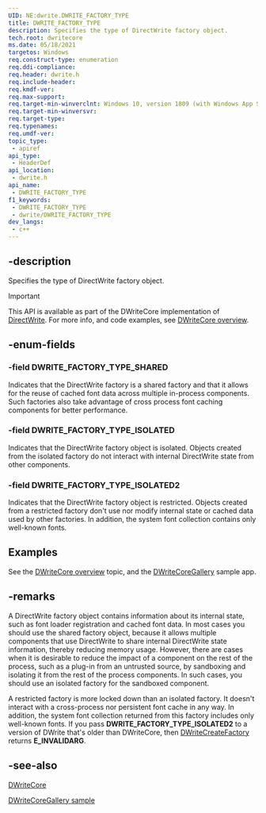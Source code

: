 ```yaml
---
UID: NE:dwrite.DWRITE_FACTORY_TYPE
title: DWRITE_FACTORY_TYPE
description: Specifies the type of DirectWrite factory object.
tech.root: dwritecore
ms.date: 05/18/2021
targetos: Windows
req.construct-type: enumeration
req.ddi-compliance: 
req.header: dwrite.h
req.include-header: 
req.kmdf-ver: 
req.max-support: 
req.target-min-winverclnt: Windows 10, version 1809 (with Windows App SDK 0.5 or later)
req.target-min-winversvr: 
req.target-type: 
req.typenames: 
req.umdf-ver: 
topic_type:
 - apiref
api_type:
 - HeaderDef
api_location:
 - dwrite.h
api_name:
 - DWRITE_FACTORY_TYPE
f1_keywords:
 - DWRITE_FACTORY_TYPE
 - dwrite/DWRITE_FACTORY_TYPE
dev_langs:
 - c++
---
```


## -description

Specifies the type of DirectWrite factory object.

> [!IMPORTANT]
> This API is available as part of the DWriteCore implementation of [DirectWrite](/windows/win32/directwrite/direct-write-portal). For more info, and code examples, see [DWriteCore overview](/windows/win32/directwrite/dwritecore-overview).

## -enum-fields

### -field DWRITE_FACTORY_TYPE_SHARED

Indicates that the DirectWrite factory is a shared factory and that it allows for the reuse of cached font data across multiple in-process components. Such factories also take advantage of cross process font caching components for better performance.

### -field DWRITE_FACTORY_TYPE_ISOLATED

Indicates that the DirectWrite factory object is isolated. Objects created from the isolated factory do not interact with internal DirectWrite state from other components.

### -field DWRITE_FACTORY_TYPE_ISOLATED2

Indicates that the DirectWrite factory object is restricted. Objects created from a restricted factory don't use nor modify internal state or cached data used by other factories. In addition, the system font collection contains only well-known fonts.

## Examples

See the [DWriteCore overview](/windows/win32/directwrite/dwritecore-overview) topic, and the [DWriteCoreGallery](https://github.com/microsoft/WindowsAppSDK-Samples/tree/main/Samples/TextRendering/cpp-win32/DWriteCoreGallery) sample app.

## -remarks

A DirectWrite factory object contains information about its internal state, such as font loader registration and cached font data. In most cases you should use the shared factory object, because it allows multiple components that use DirectWrite to share internal DirectWrite state information, thereby reducing memory usage. However, there are cases when it is desirable to reduce the impact of a component on the rest of the process, such as a plug-in from an untrusted source,  by sandboxing and isolating it from the rest of the process components. In such cases, you should use an isolated factory for the sandboxed component.

A restricted factory is more locked down than an isolated factory. It doesn't interact with a cross-process nor persistent font cache in any way. In addition, the system font collection returned from this factory includes only well-known fonts. If you pass **DWRITE_FACTORY_TYPE_ISOLATED2** to a version of DWrite that's older than DWriteCore, then [DWriteCreateFactory](/windows/win32/api/dwrite/nf-dwrite-dwritecreatefactory) returns **E_INVALIDARG**.

## -see-also

[DWriteCore](/windows/win32/directwrite/dwritecore-overview)

[DWriteCoreGallery sample](https://github.com/microsoft/WindowsAppSDK-Samples/tree/main/Samples/TextRendering/cpp-win32/DWriteCoreGallery)
